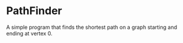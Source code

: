 # PathFinder
A simple program that finds the shortest path on a graph starting and ending at vertex 0.
